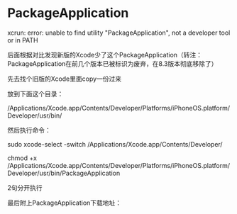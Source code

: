 # PackageApplication
xcrun: error: unable to find utility "PackageApplication", not a developer tool or in PATH

后面根据对比发现新版的Xcode少了这个PackageApplication（转注：PackageApplication在前几个版本已被标识为废弃，在8.3版本彻底移除了）

先去找个旧版的Xcode里面copy一份过来

放到下面这个目录：

/Applications/Xcode.app/Contents/Developer/Platforms/iPhoneOS.platform/Developer/usr/bin/

然后执行命令：

sudo xcode-select -switch /Applications/Xcode.app/Contents/Developer/

chmod +x /Applications/Xcode.app/Contents/Developer/Platforms/iPhoneOS.platform/Developer/usr/bin/PackageApplication

2句分开执行

最后附上PackageApplication下载地址：

